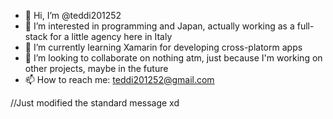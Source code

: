 - 👋 Hi, I’m @teddi201252
- 👀 I’m interested in programming and Japan, actually working as a full-stack for a little agency here in Italy
- 🌱 I’m currently learning Xamarin for developing cross-platorm apps
- 💞️ I’m looking to collaborate on nothing atm, just because I'm working on other projects, maybe in the future
- 📫 How to reach me: teddi201252@gmail.com

//Just modified the standard message xd
